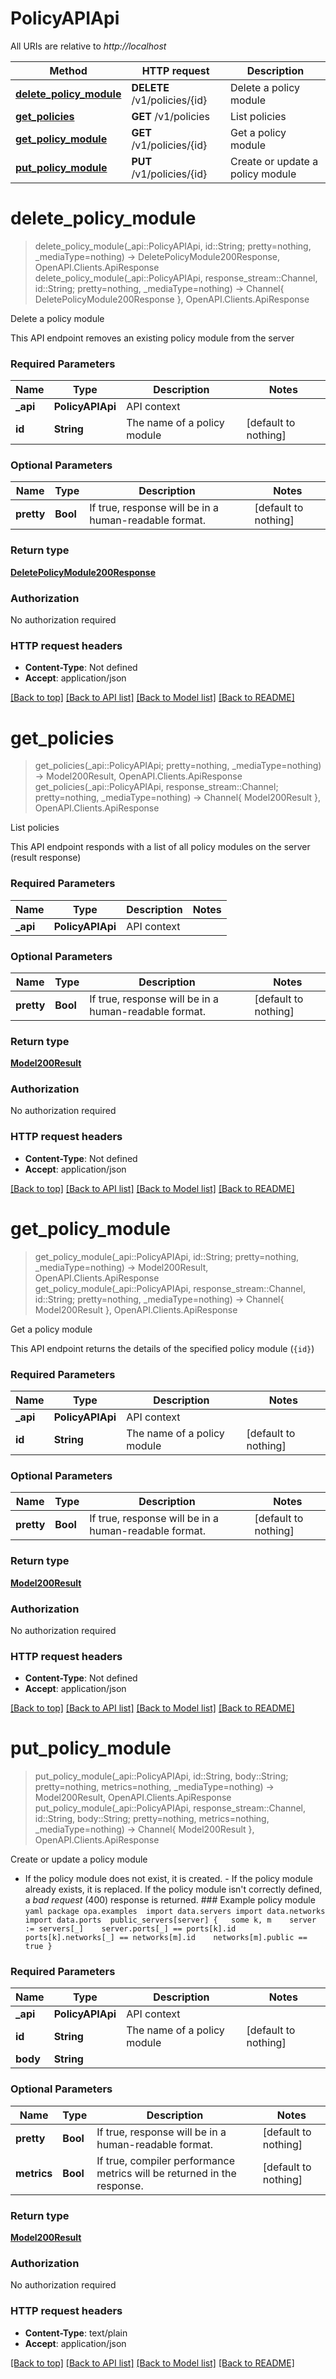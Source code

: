 # PolicyAPIApi

All URIs are relative to *http://localhost*

Method | HTTP request | Description
------------- | ------------- | -------------
[**delete_policy_module**](PolicyAPIApi.md#delete_policy_module) | **DELETE** /v1/policies/{id} | Delete a policy module
[**get_policies**](PolicyAPIApi.md#get_policies) | **GET** /v1/policies | List policies
[**get_policy_module**](PolicyAPIApi.md#get_policy_module) | **GET** /v1/policies/{id} | Get a policy module
[**put_policy_module**](PolicyAPIApi.md#put_policy_module) | **PUT** /v1/policies/{id} | Create or update a policy module


# **delete_policy_module**
> delete_policy_module(_api::PolicyAPIApi, id::String; pretty=nothing, _mediaType=nothing) -> DeletePolicyModule200Response, OpenAPI.Clients.ApiResponse <br/>
> delete_policy_module(_api::PolicyAPIApi, response_stream::Channel, id::String; pretty=nothing, _mediaType=nothing) -> Channel{ DeletePolicyModule200Response }, OpenAPI.Clients.ApiResponse

Delete a policy module

This API endpoint removes an existing policy module from the server

### Required Parameters

Name | Type | Description  | Notes
------------- | ------------- | ------------- | -------------
 **_api** | **PolicyAPIApi** | API context | 
**id** | **String**| The name of a policy module | [default to nothing]

### Optional Parameters

Name | Type | Description  | Notes
------------- | ------------- | ------------- | -------------
 **pretty** | **Bool**| If true, response will be in a human-readable format. | [default to nothing]

### Return type

[**DeletePolicyModule200Response**](DeletePolicyModule200Response.md)

### Authorization

No authorization required

### HTTP request headers

 - **Content-Type**: Not defined
 - **Accept**: application/json

[[Back to top]](#) [[Back to API list]](../README.md#api-endpoints) [[Back to Model list]](../README.md#models) [[Back to README]](../README.md)

# **get_policies**
> get_policies(_api::PolicyAPIApi; pretty=nothing, _mediaType=nothing) -> Model200Result, OpenAPI.Clients.ApiResponse <br/>
> get_policies(_api::PolicyAPIApi, response_stream::Channel; pretty=nothing, _mediaType=nothing) -> Channel{ Model200Result }, OpenAPI.Clients.ApiResponse

List policies

This API endpoint responds with a list of all policy modules on the server (result response)

### Required Parameters

Name | Type | Description  | Notes
------------- | ------------- | ------------- | -------------
 **_api** | **PolicyAPIApi** | API context | 

### Optional Parameters

Name | Type | Description  | Notes
------------- | ------------- | ------------- | -------------
 **pretty** | **Bool**| If true, response will be in a human-readable format. | [default to nothing]

### Return type

[**Model200Result**](Model200Result.md)

### Authorization

No authorization required

### HTTP request headers

 - **Content-Type**: Not defined
 - **Accept**: application/json

[[Back to top]](#) [[Back to API list]](../README.md#api-endpoints) [[Back to Model list]](../README.md#models) [[Back to README]](../README.md)

# **get_policy_module**
> get_policy_module(_api::PolicyAPIApi, id::String; pretty=nothing, _mediaType=nothing) -> Model200Result, OpenAPI.Clients.ApiResponse <br/>
> get_policy_module(_api::PolicyAPIApi, response_stream::Channel, id::String; pretty=nothing, _mediaType=nothing) -> Channel{ Model200Result }, OpenAPI.Clients.ApiResponse

Get a policy module

This API endpoint returns the details of the specified policy module (`{id}`)

### Required Parameters

Name | Type | Description  | Notes
------------- | ------------- | ------------- | -------------
 **_api** | **PolicyAPIApi** | API context | 
**id** | **String**| The name of a policy module | [default to nothing]

### Optional Parameters

Name | Type | Description  | Notes
------------- | ------------- | ------------- | -------------
 **pretty** | **Bool**| If true, response will be in a human-readable format. | [default to nothing]

### Return type

[**Model200Result**](Model200Result.md)

### Authorization

No authorization required

### HTTP request headers

 - **Content-Type**: Not defined
 - **Accept**: application/json

[[Back to top]](#) [[Back to API list]](../README.md#api-endpoints) [[Back to Model list]](../README.md#models) [[Back to README]](../README.md)

# **put_policy_module**
> put_policy_module(_api::PolicyAPIApi, id::String, body::String; pretty=nothing, metrics=nothing, _mediaType=nothing) -> Model200Result, OpenAPI.Clients.ApiResponse <br/>
> put_policy_module(_api::PolicyAPIApi, response_stream::Channel, id::String, body::String; pretty=nothing, metrics=nothing, _mediaType=nothing) -> Channel{ Model200Result }, OpenAPI.Clients.ApiResponse

Create or update a policy module

- If the policy module does not exist, it is created. - If the policy module already exists, it is replaced.  If the policy module isn't correctly defined, a *bad request* (400) response is returned.  ### Example policy module ```yaml package opa.examples  import data.servers import data.networks import data.ports  public_servers[server] {   some k, m    server := servers[_]    server.ports[_] == ports[k].id    ports[k].networks[_] == networks[m].id    networks[m].public == true } ```

### Required Parameters

Name | Type | Description  | Notes
------------- | ------------- | ------------- | -------------
 **_api** | **PolicyAPIApi** | API context | 
**id** | **String**| The name of a policy module | [default to nothing]
**body** | **String**|  | 

### Optional Parameters

Name | Type | Description  | Notes
------------- | ------------- | ------------- | -------------
 **pretty** | **Bool**| If true, response will be in a human-readable format. | [default to nothing]
 **metrics** | **Bool**| If true, compiler performance metrics will be returned in the response. | [default to nothing]

### Return type

[**Model200Result**](Model200Result.md)

### Authorization

No authorization required

### HTTP request headers

 - **Content-Type**: text/plain
 - **Accept**: application/json

[[Back to top]](#) [[Back to API list]](../README.md#api-endpoints) [[Back to Model list]](../README.md#models) [[Back to README]](../README.md)

